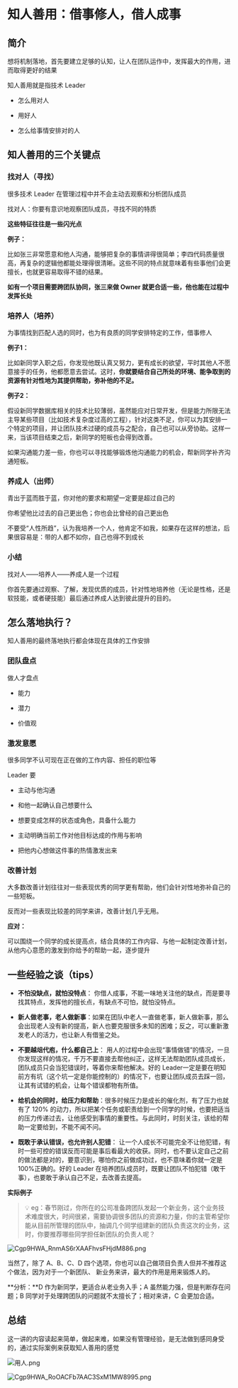 # 知人善用：借事修人，借人成事

 

## 简介

想将机制落地，首先要建立足够的认知，让人在团队运作中，发挥最大的作用，进而取得更好的结果

知人善用就是指技术 Leader 

* 怎么用对人

* 用好人

* 怎么给事情安排对的人

 

## 知人善用的三个关键点

### 找对人（寻找） 

很多技术 Leader 在管理过程中并不会主动去观察和分析团队成员

找对人：你要有意识地观察团队成员，寻找不同的特质

**这些特征往往是一些闪光点**

**例子：**

比如张三非常愿意和他人沟通，能够把复杂的事情讲得很简单；李四代码质量很高，再复杂的逻辑他都能处理得很清晰。这些不同的特点就意味着有些事他们会更擅长，也就更容易取得不错的结果。

**如有一个项目需要跨团队协同，张三来做 Owner 就更合适一些，他也能在过程中发挥长处**

 

### 培养人（培养） 

为事情找到匹配人选的同时，也为有良质的同学安排特定的工作，借事修人

**例子1：**

比如新同学入职之后，你发现他既认真又努力，更有成长的欲望，平时其他人不愿意接手的任务，他都愿意去尝试。这时，**你就要结合自己所处的环境、能争取到的资源有针对性地为其提供帮助，弥补他的不足。**

**例子2：**

假设新同学数据库相关的技术比较薄弱，虽然能应对日常开发，但是能力所限无法主导某些项目（比如技术复杂度过高的工程），针对这类不足，你可以为其安排一个特定的项目，并让团队技术过硬的成员与之配合，自己也可以从旁协助。这样一来，当该项目结束之后，新同学的短板也会得到改善。

如果沟通能力差一些，你也可以寻找能够锻炼他沟通能力的机会，帮新同学补齐沟通短板。

### 养成人（出师） 

青出于蓝而胜于蓝，你对他的要求和期望一定要是超过自己的

你希望他比过去的自己更出色；你也会比曾经的自己更出色

不要受“人性所趋”，认为我培养一个人，他肯定不如我，如果存在这样的想法，后果很容易是：带的人都不如你，自己也得不到成长

### 小结 

找对人——培养人——养成人是一个过程

你首先要通过观察、了解，发现优质的成员，针对性地培养他（无论是性格，还是软技能，或者硬技能）最后通过养成人达到彼此提升的目的。

## 怎么落地执行？ 

知人善用的最终落地执行都会体现在具体的工作安排

### 团队盘点 

做人才盘点

* 能力

* 潜力

* 价值观

### 激发意愿 

很多同学不认可现在正在做的工作内容、担任的职位等

Leader 要

* 主动与他沟通

* 和他一起确认自己想要什么

* 想要变成怎样的状态或角色，具备什么能力

* 主动明确当前工作对他目标达成的作用与影响

* 把他内心想做这件事的热情激发出来

### 改善计划 

大多数改善计划往往对一些表现优秀的同学更有帮助，他们会针对性地弥补自己的一些短板。

反而对一些表现比较差的同学来讲，改善计划几乎无用。

**应对：**

可以围绕一个同学的成长提高点，结合具体的工作内容、与他一起制定改善计划，从他内心意愿的激发到你给予的帮助一起，逐步提升

## 一些经验之谈（tips） 

* **不怕没缺点，就怕没特点**： 你借人成事，不能一味地关注他的缺点，而是要寻找其特点，发挥他的擅长点，有缺点不可怕，就怕没特点。

* **新人做老事，老人做新事**：如果在团队中老人一直做老事，新人做新事，那么会出现老人没有新的提高，新人也要克服很多未知的困难；反之，可以重新激发老人的活力，也让新人有借鉴之处。

* **不要越俎代庖，什么都自己上**： 用人的过程中会出现“事情做错”的情况，一旦你发现这样的情况，千万不要直接去帮他纠正，这样无法帮助团队成员成长，团队成员只会当犯错误时，等着你来帮他解决。好的 Leader一定是要在明知前方有坑（这个坑一定是你能控制的）的情况下，也要让团队成员去踩一回，让其有试错的机会，让每个错误都物有所值。

* **给机会的同时，给压力和帮助**：很多时候压力是成长的催化剂，有了压力也就有了 120% 的动力，所以把某个任务或职责给到一个同学的时候，也要把适当的压力传递过去，让他感受到事情的重要性。与此同时，时刻关注，该给的帮助一定要给到，不能不闻不问。

* **既敢于承认错误，也允许别人犯错**： 让一个人成长不可能完全不让他犯错，有时一些可控的错误反而可能是事后看最大的收获。同时，也不要认定自己之前的做法都是对的，要意识到，哪怕你之前做成功过，也不意味着你就一定是100%正确的。好的 Leader 在培养团队成员时，既要让团队不怕犯错（敢干事），也要敢于承认自己不足，去改善去提高。

**实际例子**

> 💡 eg：春节刚过，你所在的公司准备跨团队发起一个新业务，这个业务技术难度很大，时间很紧，需要协调很多团队的资源和力量，你的主管希望你能从目前所管理的团队中，抽调几个同学组建新的团队负责这次的业务，这时，你要推荐哪些同学担任新团队的负责人呢？

![Cgp9HWA_RnmAS6rXAAFhvsFHjdM886.png](./images/用人1.png)



当然了，除了 A、B、C、D 四个选项，你也可以自己做项目负责人但并不推荐这个做法，因为对于一个新团队、 新业务来讲，最大的作用是用来锻炼人的。

**分析：**D 作为新同学，更适合从老业务入手；A 虽然能力强，但是判断存在问题；B 同学对于处理跨团队的问题就不太擅长了；相对来讲，C 会更加合适。

## 总结 

这一讲的内容读起来简单，做起来难，如果没有管理经验，是无法做到感同身受的，通过实际案例来获取知人善用的感觉

![用人.png](./images/用人.png)

![Cgp9HWA_RoOACFb7AAC3SxM1MW8995.png](./images/用人2.png)